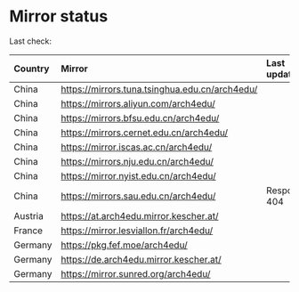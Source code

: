 <script src="./time.js"></script>
# Mirror status
Last check: <script type="text/javascript">localize(1708924675.3360765);</script>

|Country|Mirror|Last update|
|:------|:-----|:----------|
|China|https://mirrors.tuna.tsinghua.edu.cn/arch4edu/|<script type="text/javascript">localize(1708885711);</script>|
|China|https://mirrors.aliyun.com/arch4edu/|<script type="text/javascript">localize(1708885711);</script>|
|China|https://mirrors.bfsu.edu.cn/arch4edu/|<script type="text/javascript">localize(1708885711);</script>|
|China|https://mirrors.cernet.edu.cn/arch4edu/|<script type="text/javascript">localize(1708885711);</script>|
|China|https://mirror.iscas.ac.cn/arch4edu/|<script type="text/javascript">localize(1708885711);</script>|
|China|https://mirrors.nju.edu.cn/arch4edu/|<script type="text/javascript">localize(1708885711);</script>|
|China|https://mirror.nyist.edu.cn/arch4edu/|<script type="text/javascript">localize(1708885711);</script>|
|China|https://mirrors.sau.edu.cn/arch4edu/|Response 404|
|Austria|https://at.arch4edu.mirror.kescher.at/|<script type="text/javascript">localize(1708885711);</script>|
|France|https://mirror.lesviallon.fr/arch4edu/|<script type="text/javascript">localize(1708885711);</script>|
|Germany|https://pkg.fef.moe/arch4edu/|<script type="text/javascript">localize(1708885711);</script>|
|Germany|https://de.arch4edu.mirror.kescher.at/|<script type="text/javascript">localize(1708885711);</script>|
|Germany|https://mirror.sunred.org/arch4edu/|<script type="text/javascript">localize(1708885711);</script>|

<script src="./tablefilter/tablefilter.js"></script>
<script src="./table.js"></script>